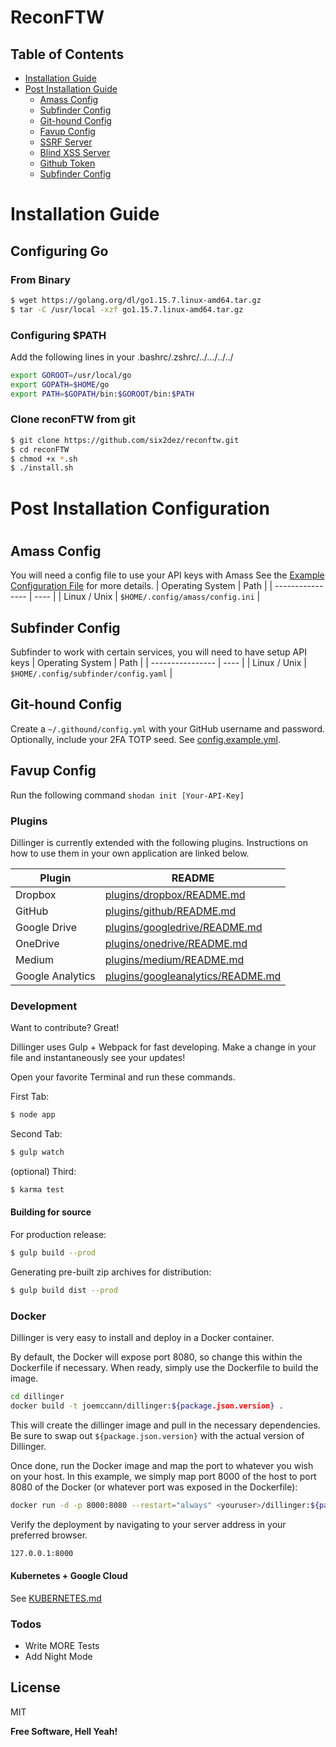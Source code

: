 # ReconFTW

## Table of Contents
* [Installation Guide](#Installation-Guide)
* [Post Installation Guide](#Post-Installation)
  * [Amass Config](#Amass-Config)
  * [Subfinder Config](#Subfinder-Config)
  * [Git-hound Config](#GitHound-Config)
  * [Favup Config](#Favup-Config)
  * [SSRF Server](#SSRF-Server)
  * [Blind XSS Server](#Blind-XSS-Server)
  * [Github Token](#Github-Token)
  * [Subfinder Config](#snapcraft)
 

# Installation Guide
## Configuring Go

### From Binary
```sh
$ wget https://golang.org/dl/go1.15.7.linux-amd64.tar.gz
$ tar -C /usr/local -xzf go1.15.7.linux-amd64.tar.gz
```
### Configuring $PATH
Add the following lines in your .bashrc/.zshrc/../.../../../
```bash
export GOROOT=/usr/local/go
export GOPATH=$HOME/go
export PATH=$GOPATH/bin:$GOROOT/bin:$PATH
```
 ### Clone reconFTW from git 
```sh
$ git clone https://github.com/six2dez/reconftw.git
$ cd reconFTW
$ chmod +x *.sh
$ ./install.sh
```

# Post Installation Configuration
#  
## Amass Config
You will need a config file to use your API keys with Amass
See the [Example Configuration File](https://github.com/OWASP/Amass/blob/master/examples/config.ini) for more details.
| Operating System | Path |
| ---------------- | ---- |
| Linux / Unix |  `$HOME/.config/amass/config.ini` |

## Subfinder Config
Subfinder to work with certain services, you will need to have setup API keys
| Operating System | Path |
| ---------------- | ---- |
| Linux / Unix |  `$HOME/.config/subfinder/config.yaml` |

## Git-hound Config
Create a  `~/.githound/config.yml` with your GitHub username and password. Optionally, include your 2FA TOTP seed. See [config.example.yml](config.example.yml).

## Favup Config
Run the following command 
`shodan init [Your-API-Key]`


















### Plugins

Dillinger is currently extended with the following plugins. Instructions on how to use them in your own application are linked below.

| Plugin | README |
| ------ | ------ |
| Dropbox | [plugins/dropbox/README.md][PlDb] |
| GitHub | [plugins/github/README.md][PlGh] |
| Google Drive | [plugins/googledrive/README.md][PlGd] |
| OneDrive | [plugins/onedrive/README.md][PlOd] |
| Medium | [plugins/medium/README.md][PlMe] |
| Google Analytics | [plugins/googleanalytics/README.md][PlGa] |


### Development

Want to contribute? Great!

Dillinger uses Gulp + Webpack for fast developing.
Make a change in your file and instantaneously see your updates!

Open your favorite Terminal and run these commands.

First Tab:
```sh
$ node app
```

Second Tab:
```sh
$ gulp watch
```

(optional) Third:
```sh
$ karma test
```
#### Building for source
For production release:
```sh
$ gulp build --prod
```
Generating pre-built zip archives for distribution:
```sh
$ gulp build dist --prod
```
### Docker
Dillinger is very easy to install and deploy in a Docker container.

By default, the Docker will expose port 8080, so change this within the Dockerfile if necessary. When ready, simply use the Dockerfile to build the image.

```sh
cd dillinger
docker build -t joemccann/dillinger:${package.json.version} .
```
This will create the dillinger image and pull in the necessary dependencies. Be sure to swap out `${package.json.version}` with the actual version of Dillinger.

Once done, run the Docker image and map the port to whatever you wish on your host. In this example, we simply map port 8000 of the host to port 8080 of the Docker (or whatever port was exposed in the Dockerfile):

```sh
docker run -d -p 8000:8080 --restart="always" <youruser>/dillinger:${package.json.version}
```

Verify the deployment by navigating to your server address in your preferred browser.

```sh
127.0.0.1:8000
```

#### Kubernetes + Google Cloud

See [KUBERNETES.md](https://github.com/joemccann/dillinger/blob/master/KUBERNETES.md)


### Todos

 - Write MORE Tests
 - Add Night Mode

License
----

MIT


**Free Software, Hell Yeah!**

[//]: # (These are reference links used in the body of this note and get stripped out when the markdown processor does its job. There is no need to format nicely because it shouldn't be seen. Thanks SO - http://stackoverflow.com/questions/4823468/store-comments-in-markdown-syntax)


   [dill]: <https://github.com/joemccann/dillinger>
   [git-repo-url]: <https://github.com/joemccann/dillinger.git>
   [john gruber]: <http://daringfireball.net>
   [df1]: <http://daringfireball.net/projects/markdown/>
   [markdown-it]: <https://github.com/markdown-it/markdown-it>
   [Ace Editor]: <http://ace.ajax.org>
   [node.js]: <http://nodejs.org>
   [Twitter Bootstrap]: <http://twitter.github.com/bootstrap/>
   [jQuery]: <http://jquery.com>
   [@tjholowaychuk]: <http://twitter.com/tjholowaychuk>
   [express]: <http://expressjs.com>
   [AngularJS]: <http://angularjs.org>
   [Gulp]: <http://gulpjs.com>

   [PlDb]: <https://github.com/joemccann/dillinger/tree/master/plugins/dropbox/README.md>
   [PlGh]: <https://github.com/joemccann/dillinger/tree/master/plugins/github/README.md>
   [PlGd]: <https://github.com/joemccann/dillinger/tree/master/plugins/googledrive/README.md>
   [PlOd]: <https://github.com/joemccann/dillinger/tree/master/plugins/onedrive/README.md>
   [PlMe]: <https://github.com/joemccann/dillinger/tree/master/plugins/medium/README.md>
   [PlGa]: <https://github.com/RahulHP/dillinger/blob/master/plugins/googleanalytics/README.md>
